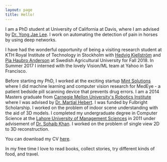 ```yaml
---
layout: page
title: Hello!
---
```

I am a PhD student at University of California at Davis, where I am advised by [Dr. Yong Jae Lee](http://web.cs.ucdavis.edu/~yjlee/). I work on automating the detection of pain in horses by using deep networks. 

I have had the wonderful opportunity of being a visiting research student at KTH Royal Institute of Technology in Stockholm with [Hedvig Kjellström](http://www.csc.kth.se/~hedvig/) and [Pia Haubro Anderson](https://www.slu.se/cv/pia-haubro/) at Swedish Agricultural University for Fall 2018. In Summer 2017 I interned with the lovely Vision/ML team at Yahoo in San Francisco.
        
Before starting my PhD, I worked at the exciting startup [Mint Solutions](https://medeye.io/) where I did machine learning and computer vision research for MedEye - a patient bedside pill scanning device that prevents drug errors. I am a 2014 Masters graduate from [Carnegie Mellon University's Robotics Institute](https://www.ri.cmu.edu/) where I was advised by [Dr. Martial Hebert](http://www.cs.cmu.edu/~hebert/). I was funded by Fulbright Scholarship. I worked on the problem of indoor scene understanding with the aid of 3D models. I completed my undergraduate degree in Computer Science at the [Lahore University of Management Sciences](https://lums.edu.pk/) in 2011 under advisement of [Dr. Sohaib Khan](http://web.lums.edu.pk/~sohaib/). I worked on the problem of single view 2D to 3D reconstruction.

You can download my CV [here]({{site.baseurl}}/pubs/cv_4.pdf).

In my free time I love to read books, collect stories, try different kinds of food, and travel.


